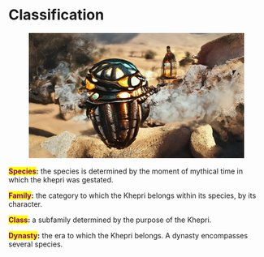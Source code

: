 # Classification

<figure><img src="../../../.gitbook/assets/Khepri 02.jpg" alt=""><figcaption></figcaption></figure>

<mark style="color:purple;">**Species**</mark>**:** the species is determined by the moment of mythical time in which the khepri was gestated.

<mark style="color:purple;">**Family**</mark>**:** the category to which the Khepri belongs within its species, by its character.

<mark style="color:purple;">**Class**</mark>**:** a subfamily determined by the purpose of the Khepri.

<mark style="color:purple;">**Dynasty**</mark>**:** the era to which the Khepri belongs. A dynasty encompasses several species.
